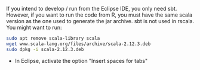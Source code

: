 If you intend to develop / run from the Eclipse IDE, you only need sbt. However, if you want to run the code from R, you must have the same scala version as the one used to generate the jar archive. sbt is not used in rscala. You might want to run:

```bash
sudo apt remove scala-library scala
wget www.scala-lang.org/files/archive/scala-2.12.3.deb
sudo dpkg -i scala-2.12.3.deb
```

- In Eclipse, activate the option "Insert spaces for tabs"
